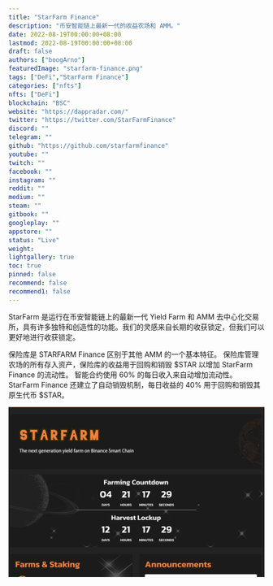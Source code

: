 ```yaml
---
title: "StarFarm Finance"
description: "币安智能链上最新一代的收益农场和 AMM。"
date: 2022-08-19T00:00:00+08:00
lastmod: 2022-08-19T00:00:00+08:00
draft: false
authors: ["boogArno"]
featuredImage: "starfarm-finance.png"
tags: ["DeFi","StarFarm Finance"]
categories: ["nfts"]
nfts: ["DeFi"]
blockchain: "BSC"
website: "https://dappradar.com/"
twitter: "https://twitter.com/StarFarmFinance"
discord: ""
telegram: ""
github: "https://github.com/starfarmfinance"
youtube: ""
twitch: ""
facebook: ""
instagram: ""
reddit: ""
medium: ""
steam: ""
gitbook: ""
googleplay: ""
appstore: ""
status: "Live"
weight: 
lightgallery: true
toc: true
pinned: false
recommend: false
recommend1: false
---
```

StarFarm 是运行在币安智能链上的最新一代 Yield Farm 和 AMM 去中心化交易所，具有许多独特和创造性的功能。我们的灵感来自长期的收获锁定，但我们可以更好地进行收获锁定。

保险库是 STARFARM Finance 区别于其他 AMM 的一个基本特征。 保险库管理农场的所有存入资产，保险库的收益用于回购和销毁 $STAR 以增加 StarFarm Finance 的流动性。 智能合约使用 60% 的每日收入来自动增加流动性。 StarFarm Finance 还建立了自动销毁机制，每日收益的 40% 用于回购和销毁其原生代币 $STAR。

![starfarmfinance-dapp-defi-bsc-image1_a22f7f994a370044db1a8d59d0963c6c](starfarmfinance-dapp-defi-bsc-image1_a22f7f994a370044db1a8d59d0963c6c.png)